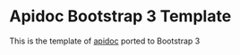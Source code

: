 Apidoc Bootstrap 3 Template
===

This is the template of [apidoc](https://github.com/apidoc/apidoc) ported to Bootstrap 3
